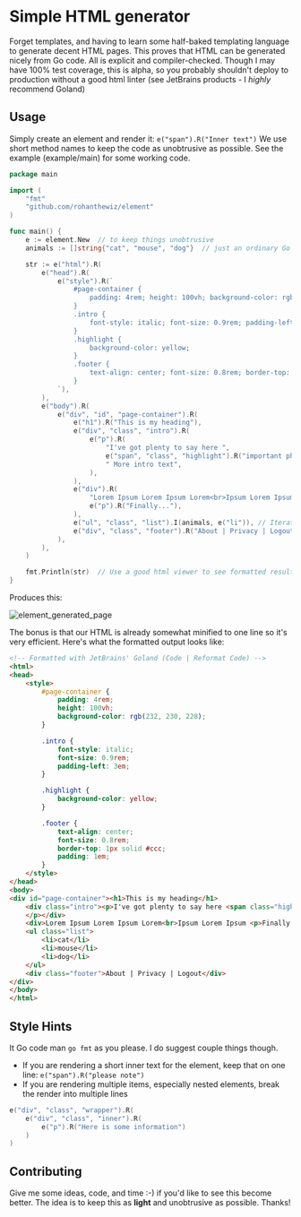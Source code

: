 # Simple HTML generator
Forget templates, and having to learn some half-baked templating language to generate decent HTML pages.
This proves that HTML can be generated nicely from Go code. All is explicit and compiler-checked.
Though I may have 100% test coverage, this is alpha, so you probably shouldn't deploy to production without a good html linter (see JetBrains products - I *highly* recommend Goland)

## Usage
Simply create an element and render it: `e("span").R("Inner text")`
We use short method names to keep the code as unobtrusive as possible.
See the example (example/main) for some working code.

```go
package main

import (
	"fmt"
	"github.com/rohanthewiz/element"
)

func main() {
    e := element.New  // to keep things unobtrusive
    animals := []string{"cat", "mouse", "dog"}  // just an ordinary Go slice

    str := e("html").R(
        e("head").R(
            e("style").R(`
                #page-container {
                    padding: 4rem; height: 100vh; background-color: rgb(232, 230, 228);
                }
                .intro {
                    font-style: italic; font-size: 0.9rem; padding-left: 3em;
                }
                .highlight {
                    background-color: yellow;
                }			
                .footer {
                    text-align: center; font-size: 0.8rem; border-top: 1px solid #ccc; padding: 1em;
                }
            `), 
        ),
        e("body").R(
            e("div", "id", "page-container").R(
                e("h1").R("This is my heading"),
                e("div", "class", "intro").R(
                    e("p").R(
                        "I've got plenty to say here ",
                        e("span", "class", "highlight").R("important phrase!"),
                        " More intro text",
                    ),
                ),
                e("div").R(
                    "Lorem Ipsum Lorem Ipsum Lorem<br>Ipsum Lorem Ipsum ",
                    e("p").R("Finally..."),
                ),
                e("ul", "class", "list").I(animals, e("li")), // Iterate my slice - move over Angular!
                e("div", "class", "footer").R("About | Privacy | Logout"),
            ),
        ),
    )

    fmt.Println(str)  // Use a good html viewer to see formatted result
}
```

Produces this:

![element_generated_page](https://user-images.githubusercontent.com/1130495/32986574-dc894b08-cc9a-11e7-82eb-f62fffb84895.png)

The bonus is that our HTML is already somewhat minified to one line so it's very efficient.
Here's what the formatted output looks like:

```html
<!-- Formatted with JetBrains' Goland (Code | Reformat Code) -->
<html>
<head>
    <style>
        #page-container {
            padding: 4rem;
            height: 100vh;
            background-color: rgb(232, 230, 228);
        }

        .intro {
            font-style: italic;
            font-size: 0.9rem;
            padding-left: 3em;
        }

        .highlight {
            background-color: yellow;
        }

        .footer {
            text-align: center;
            font-size: 0.8rem;
            border-top: 1px solid #ccc;
            padding: 1em;
        }
    </style>
</head>
<body>
<div id="page-container"><h1>This is my heading</h1>
    <div class="intro"><p>I've got plenty to say here <span class="highlight">important phrase!</span> More intro text
    </p></div>
    <div>Lorem Ipsum Lorem Ipsum Lorem<br>Ipsum Lorem Ipsum <p>Finally...</p></div>
    <ul class="list">
        <li>cat</li>
        <li>mouse</li>
        <li>dog</li>
    </ul>
    <div class="footer">About | Privacy | Logout</div>
</div>
</body>
</html>
```

## Style Hints
It Go code man `go fmt` as you please. I do suggest couple things though.

* If you are rendering a short inner text for the element, keep that on one line: `e("span").R("please note")`
* If you are rendering multiple items, especially nested elements, break the render into multiple lines

```go
e("div", "class", "wrapper").R(
	e("div", "class", "inner").R(
		e("p").R("Here is some information")
	)
)
```

## Contributing
Give me some ideas, code, and time :-) if you'd like to see this become better.
The idea is to keep this as **light** and unobtrusive as possible. Thanks!